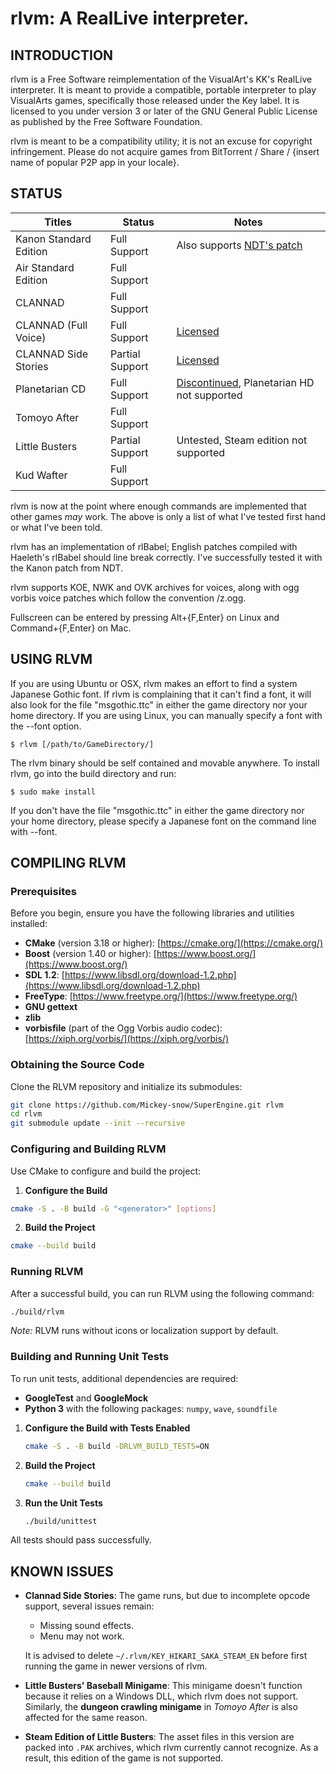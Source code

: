 rlvm: A RealLive interpreter.
===============================================

## INTRODUCTION

rlvm is a Free Software reimplementation of the VisualArt's KK's RealLive
interpreter. It is meant to provide a compatible, portable interpreter to play
VisualArts games, specifically those released under the Key label. It is
licensed to you under version 3 or later of the GNU General Public License as
published by the Free Software Foundation.

rlvm is meant to be a compatibility utility; it is not an excuse for
copyright infringement. Please do not acquire games from BitTorrent /
Share / {insert name of popular P2P app in your locale}.

## STATUS

| Titles                 | Status          | Notes                                                     |
|------------------------|-----------------|-----------------------------------------------------------|
| Kanon Standard Edition | Full Support    | Also supports [NDT's patch][kanon]                        |
| Air Standard Edition   | Full Support    |                                                           |
| CLANNAD                | Full Support    |                                                           |
| CLANNAD (Full Voice)   | Full Support    | [Licensed][clannad]                                       |
| CLANNAD Side Stories   | Partial Support | [Licensed][clannad_side_stories]                          |
| Planetarian CD         | Full Support    | [Discontinued][planetarian], Planetarian HD not supported |
| Tomoyo After           | Full Support    |                                                           |
| Little Busters         | Partial Support | Untested, Steam edition not supported                     |
| Kud Wafter             | Full Support    |                                                           |

[kanon]: http://radicalr.pestermom.com/vn.html
[clannad]: http://store.steampowered.com/app/324160/
[clannad_side_stories]: https://store.steampowered.com/app/420100/
[planetarian]: http://store.steampowered.com/app/316720/

rlvm is now at the point where enough commands are implemented that
other games *may* work. The above is only a list of what I've tested
first hand or what I've been told.

rlvm has an implementation of rlBabel; English patches compiled with
Haeleth's rlBabel should line break correctly. I've successfully tested
it with the Kanon patch from NDT.

rlvm supports KOE, NWK and OVK archives for voices, along with ogg
vorbis voice patches which follow the convention
<packnumber>/z<packnumber><sampleid>.ogg.

Fullscreen can be entered by pressing Alt+{F,Enter} on Linux and
Command+{F,Enter} on Mac.

## USING RLVM

If you are using Ubuntu or OSX, rlvm makes an effort to find a system
Japanese Gothic font. If rlvm is complaining that it can't find a font,
it will also look for the file "msgothic.ttc" in either the game
directory nor your home directory. If you are using Linux, you can
manually specify a font with the --font option.

    $ rlvm [/path/to/GameDirectory/]

The rlvm binary should be self contained and movable anywhere. To install rlvm,
go into the build directory and run:

	$ sudo make install

If you don't have the file "msgothic.ttc" in either the game directory
nor your home directory, please specify a Japanese font on the command
line with --font.

## COMPILING RLVM

### Prerequisites

Before you begin, ensure you have the following libraries and utilities installed:

- **CMake** (version 3.18 or higher):
  [https://cmake.org/](https://cmake.org/)
- **Boost** (version 1.40 or higher):
  [https://www.boost.org/](https://www.boost.org/)
- **SDL 1.2**:
  [https://www.libsdl.org/download-1.2.php](https://www.libsdl.org/download-1.2.php)
- **FreeType**:
  [https://www.freetype.org/](https://www.freetype.org/)
- **GNU gettext**
- **zlib**
- **vorbisfile** (part of the Ogg Vorbis audio codec):
  [https://xiph.org/vorbis/](https://xiph.org/vorbis/)

### Obtaining the Source Code

Clone the RLVM repository and initialize its submodules:

```bash
git clone https://github.com/Mickey-snow/SuperEngine.git rlvm
cd rlvm
git submodule update --init --recursive
```

### Configuring and Building RLVM

Use CMake to configure and build the project:

1. **Configure the Build**

```bash
cmake -S . -B build -G "<generator>" [options]
```

2. **Build the Project**

```bash
cmake --build build
```

### Running RLVM

After a successful build, you can run RLVM using the following command:

```bash
./build/rlvm
```

*Note:* RLVM runs without icons or localization support by default.

### Building and Running Unit Tests

To run unit tests, additional dependencies are required:

- **GoogleTest** and **GoogleMock**
- **Python 3** with the following packages: `numpy`, `wave`, `soundfile`

1. **Configure the Build with Tests Enabled**

   ```bash
   cmake -S . -B build -DRLVM_BUILD_TESTS=ON
   ```

2. **Build the Project**

   ```bash
   cmake --build build
   ```

3. **Run the Unit Tests**

   ```bash
   ./build/unittest
   ```

All tests should pass successfully.


## KNOWN ISSUES

- **Clannad Side Stories**: The game runs, but due to incomplete opcode support,
  several issues remain:
  - Missing sound effects.
  - Menu may not work.

  It is advised to delete `~/.rlvm/KEY_HIKARI_SAKA_STEAM_EN` before first running
  the game in newer versions of rlvm.

- **Little Busters' Baseball Minigame**: This minigame doesn't function because
  it relies on a Windows DLL, which rlvm does not support. Similarly, the
  **dungeon crawling minigame** in *Tomoyo After* is also affected for the same
  reason.

- **Steam Edition of Little Busters**: The asset files in this version are
  packed into `.PAK` archives, which rlvm currently cannot recognize. As a
  result, this edition of the game is not supported.
